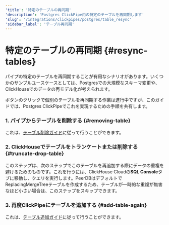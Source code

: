```yaml
---
'title': '特定のテーブルの再同期'
'description': 'Postgres ClickPipe内の特定のテーブルを再同期します'
'slug': '/integrations/clickpipes/postgres/table_resync'
'sidebar_label': 'テーブル再同期'
---
```





# 特定のテーブルの再同期 {#resync-tables}

パイプの特定のテーブルを再同期することが有用なシナリオがあります。いくつかのサンプルユースケースとしては、Postgresでの大規模なスキーマ変更や、ClickHouseでのデータの再モデル化が考えられます。

ボタンのクリックで個別のテーブルを再同期する作業は進行中ですが、このガイドでは、Postgres ClickPipeでこれを実現するための手順を共有します。

### 1. パイプからテーブルを削除する {#removing-table}

これは、[テーブル削除ガイド](./removing_tables)に従って行うことができます。

### 2. ClickHouseでテーブルをトランケートまたは削除する {#truncate-drop-table}

このステップは、次のステップでこのテーブルを再追加する際にデータの重複を避けるためのものです。これを行うには、ClickHouse Cloudの**SQL Console**タブに移動し、クエリを実行します。PeerDBはデフォルトでReplacingMergeTreeテーブルを作成するため、テーブルが一時的な重複が無害なほど小さい場合は、このステップをスキップできます。

### 3. 再度ClickPipeにテーブルを追加する {#add-table-again}

これは、[テーブル追加ガイド](./add_table)に従って行うことができます。
